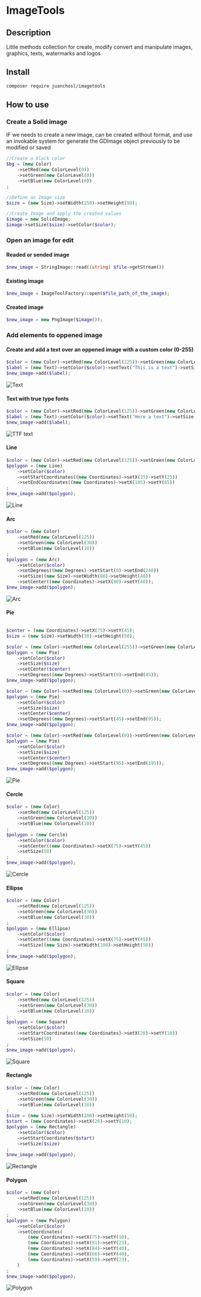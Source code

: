 # ImageTools

## Description

Little methods collection for create, modify convert and manipulate images, graphics, texts, watermarks and logos

## Install

```bash
composer require juanchosl/imagetools
```

## How to use

### Create a Solid image

IF we needs to create a new image, can be created without format, and use an invokable system for generate the GDImage object previously to be modified or saved

```php
//Create a black color
$bg = (new Color)
    ->setRed(new ColorLevel(0))
    ->setGreen(new ColorLevel(0))
    ->setBlue(new ColorLevel(0))
;

//Define an Image size
$size = (new Size)->setWidth(150)->setHeight(90);

//Create Image and apply the created values
$image = new SolidImage;
$image->setSize($size)->setColor($color);
```

### Open an image for edit

#### Readed or sended image

```php
$new_image = StringImage::read((string) $file->getStream())
```

#### Existing image

```php
$new_image = ImageToolFactory::open($file_path_of_the_image);
```

#### Created image

```php
$new_image = new PngImage($image());
```

### Add elements to oppened image

#### Create and add a text over an oppened image with a custom color (0-255)

```php
$color = (new Color)->setRed(new ColorLevel(125))->setGreen(new ColorLevel(30))->setBlue(new ColorLevel(10));
$label = (new Text)->setColor($color)->setText("This is a text")->setSize(5);
$new_image->add($label);
```

![Text](https://github.com/JuanchoSL/ImageTools/blob/master/assets/images/text.png?raw=true "Text")

#### Text with true type fonts

```php
$color = (new Color)->setRed(new ColorLevel(125))->setGreen(new ColorLevel(30))->setBlue(new ColorLevel(10));
$label = (new Text)->setColor($color)->setText("Here a text")->setSize(18)->setFont($path_to_the_font);
$new_image->add($label);
```

![TTF text](https://github.com/JuanchoSL/ImageTools/blob/master/assets/images/ttf.png?raw=true "TTF text")

#### Line

```php
$color = (new Color)->setRed(new ColorLevel(125))->setGreen(new ColorLevel(30))->setBlue(new ColorLevel(10));
$polygon = (new Line)
    ->setColor($color)
    ->setStartCoordinates((new Coordinates)->setX(15)->setY(25))
    ->setEndCoordinates((new Coordinates)->setX(105)->setY(65))
;
$new_image->add($polygon);
```

![Line](https://github.com/JuanchoSL/ImageTools/blob/master/assets/images/line.png?raw=true "Line")

#### Arc

```php
$color = (new Color)
    ->setRed(new ColorLevel(125))
    ->setGreen(new ColorLevel(30))
    ->setBlue(new ColorLevel(10))
;
$polygon = (new Arc)
    ->setColor($color)
    ->setDegrees((new Degrees)->setStart(0)->setEnd(240))
    ->setSize((new Size)->setWidth(80)->setHeight(40))
    ->setCenter((new Coordinates)->setX(80)->setY(40));
$new_image->add($polygon);
```

![Arc](https://github.com/JuanchoSL/ImageTools/blob/master/assets/images/arc.png?raw=true "Arc")

#### Pie

```php

$center = (new Coordinates)->setX(75)->setY(45);
$size = (new Size)->setWidth(50)->setHeight(50);

$color = (new Color)->setRed(new ColorLevel(255))->setGreen(new ColorLevel(0))->setBlue(new ColorLevel(0));
$polygon = (new Pie)
    ->setColor($color)
    ->setSize($size)
    ->setCenter($center)
    ->setDegrees((new Degrees)->setStart(0)->setEnd(45));
$new_image->add($polygon);

$color = (new Color)->setRed(new ColorLevel(0))->setGreen(new ColorLevel(255))->setBlue(new ColorLevel(0));
$polygon = (new Pie)
    ->setColor($color)
    ->setSize($size)
    ->setCenter($center)
    ->setDegrees((new Degrees)->setStart(45)->setEnd(95));
$new_image->add($polygon);

$color = (new Color)->setRed(new ColorLevel(0))->setGreen(new ColorLevel(0))->setBlue(new ColorLevel(255));
$polygon = (new Pie)
    ->setColor($color)
    ->setSize($size)
    ->setCenter($center)
    ->setDegrees((new Degrees)->setStart(95)->setEnd(195));
$new_image->add($polygon);
```

![Pie](https://github.com/JuanchoSL/ImageTools/blob/master/assets/images/pie.png?raw=true "Pie")

#### Cercle

```php
$color = (new Color)
    ->setRed(new ColorLevel(125))
    ->setGreen(new ColorLevel(30))
    ->setBlue(new ColorLevel(10))
;
$polygon = (new Cercle)
    ->setColor($color)
    ->setCenter((new Coordinates)->setX(75)->setY(45))
    ->setSize(50)
;
$new_image->add($polygon);
```

![Cercle](https://github.com/JuanchoSL/ImageTools/blob/master/assets/images/cercle.png?raw=true "Cercle")

#### Ellipse

```php
$color = (new Color)
    ->setRed(new ColorLevel(125))
    ->setGreen(new ColorLevel(30))
    ->setBlue(new ColorLevel(10))
;
$polygon = (new Ellipse)
    ->setColor($color)
    ->setCenter((new Coordinates)->setX(75)->setY(45))
    ->setSize((new Size)->setWidth(100)->setHeight(50))
;
$new_image->add($polygon);
```

![Ellipse](https://github.com/JuanchoSL/ImageTools/blob/master/assets/images/ellipse.png?raw=true "Ellipse")

#### Square

```php
$color = (new Color)
    ->setRed(new ColorLevel(125))
    ->setGreen(new ColorLevel(30))
    ->setBlue(new ColorLevel(10))
;
$polygon = (new Square)
    ->setColor($color)
    ->setStartCoordinates((new Coordinates)->setX(20)->setY(10))
    ->setSize(50)
;
$new_image->add($polygon);
```

![Square](https://github.com/JuanchoSL/ImageTools/blob/master/assets/images/square.png?raw=true "Square")

#### Rectangle

```php
$color = (new Color)
    ->setRed(new ColorLevel(125))
    ->setGreen(new ColorLevel(30))
    ->setBlue(new ColorLevel(10))
;
$size = (new Size)->setWidth(100)->setHeight(50);
$start = (new Coordinates)->setX(20)->setY(10);
$polygon = (new Rectangle)
    ->setColor($color)
    ->setStartCoordinates($start)
    ->setSize($size)
;
$new_image->add($polygon);
```

![Rectangle](https://github.com/JuanchoSL/ImageTools/blob/master/assets/images/rectangle.png?raw=true "Rectangle")

#### Polygon

```php
$color = (new Color)
    ->setRed(new ColorLevel(125))
    ->setGreen(new ColorLevel(30))
    ->setBlue(new ColorLevel(10))
;
$polygon = (new Polygon)
    ->setColor($color)
    ->setCoordinates(
        (new Coordinates)->setX(75)->setY(10),
        (new Coordinates)->setX(91)->setY(23),
        (new Coordinates)->setX(84)->setY(40),
        (new Coordinates)->setX(66)->setY(40),
        (new Coordinates)->setX(59)->setY(23),
    )
;
$new_image->add($polygon);
```

![Polygon](https://github.com/JuanchoSL/ImageTools/blob/master/assets/images/polygon.png?raw=true "Polygon")
